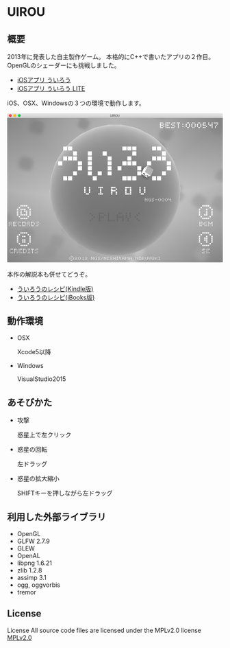 # UIROU

## 概要
2013年に発表した自主製作ゲーム。 本格的にC++で書いたアプリの２作目。OpenGLのシェーダーにも挑戦しました。

+ [iOSアプリ ういろう](https://appsto.re/i6F42Ft)
+ [iOSアプリ ういろう LITE](https://appsto.re/i6F43xJ)

iOS、OSX、Windowsの３つの環境で動作します。

![スクリーンショット](screen_shot.jpg "タイトル画面")

本作の解説本も併せてどうぞ。

+ [ういろうのレシピ(Kindle版)](http://goo.gl/AwzpPB)
+ [ういろうのレシピ(iBooks版)](https://itun.es/jp/GrM_U.l)


## 動作環境
+ OSX

  Xcode5以降

+ Windows

  VisualStudio2015


## あそびかた
- 攻撃

	惑星上で左クリック

- 惑星の回転

	左ドラッグ

- 惑星の拡大縮小

	SHIFTキーを押しながら左ドラッグ

## 利用した外部ライブラリ
+ OpenGL
+ GLFW 2.7.9
+ GLEW
+ OpenAL
+ libpng 1.6.21
+ zlib 1.2.8
+ assimp 3.1
+ ogg, oggvorbis
+ tremor

## License
License All source code files are licensed under the MPLv2.0 license
[MPLv2.0](https://www.mozilla.org/MPL/2.0/)
